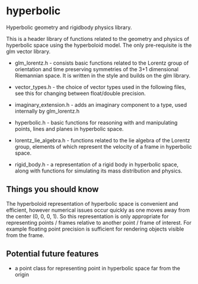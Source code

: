 # hyperbolic

Hyperbolic geometry and rigidbody physics library.

This is a header library of functions related to the geometry and physics of hyperbolic space using the hyperboloid model.  The only pre-requisite is the glm vector library.

* glm_lorentz.h - consists basic functions related to the Lorentz group of orientation and time preserving symmetries of the 3+1 dimensional Riemannian space.  It is written in the style and builds on the glm library.

* vector_types.h - the choice of vector types used in the following files, see this for changing between float/double precision.

* imaginary_extension.h - adds an imaginary component to a type, used internally by glm_lorentz.h

* hyperbolic.h - basic functions for reasoning with and manipulating points, lines and planes in hyperbolic space.

* lorentz_lie_algebra.h - functions related to the lie algebra of the Lorentz group, elements of which represent the velocity of a frame in hyperbolic space.

* rigid_body.h - a representation of a rigid body in hyperbolic space, along with functions for simulating its mass distribution and physics.

## Things you should know

The hyperboloid representation of hyperbolic space is convenient and efficient, however numerical issues occur quickly as one moves away from the center (0, 0, 0, 1).
So this representation is only appropriate for representing points / frames relative to another point / frame of interest.  For example floating point precision is sufficient for rendering objects visible from the frame.

## Potential future features

* a point class for representing point in hyperbolic space far from the origin